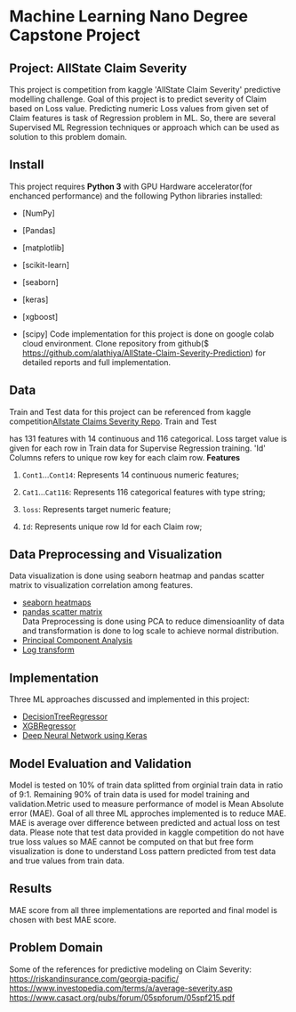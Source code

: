 # Machine Learning Nano Degree Capstone Project

## Project: AllState Claim Severity

This project is competition from kaggle 'AllState Claim Severity' predictive modelling challenge. Goal of this project is to predict severity 
of Claim based on Loss value. Predicting numeric Loss values from given set of Claim features is task of Regression problem in ML. So, there 
are several Supervised ML Regression techniques or approach which can be used as solution to this problem domain. 


## Install


This project requires **Python 3** with GPU Hardware accelerator(for enchanced performance) and the following Python libraries installed:


- [NumPy]

- [Pandas]
- [matplotlib]
- [scikit-learn]
- [seaborn]
- [keras]
- [xgboost]
- [scipy]
Code implementation for this project is done on google colab cloud environment. 
Clone repository from github($ https://github.com/alathiya/AllState-Claim-Severity-Prediction) for detailed reports and full implementation. 


## Data

Train and Test data for this project can be referenced from kaggle competition[Allstate Claims Severity Repo](https://www.kaggle.com/c/allstate-claims-severity/data).
Train and Test 

has 131 features with 14 continuous and 116 categorical. Loss target value is given for each row in Train data for Supervise
Regression training. 'Id' Columns refers to unique row key for each claim row. 
**Features**

1) `Cont1`...`Cont14`: Represents 14 continuous numeric features; 

2) `Cat1`...`Cat116`: Represents 116 categorical features with type string; 
3) `loss`: Represents target numeric feature; 

4) `Id`: Represents unique row Id for each Claim row;



## Data Preprocessing and Visualization
Data visualization is done using seaborn heatmap and pandas scatter matrix to visualization correlation among features.
- [seaborn heatmaps](https://seaborn.pydata.org/generated/seaborn.heatmap.html)
- [pandas scatter matrix](https://pandas.pydata.org/pandas-docs/stable/reference/api/pandas.plotting.scatter_matrix.html)  
Data Preprocessing is done using PCA to reduce dimensioanlity of data and transformation is done to log scale to achieve normal distribution.
- [Principal Component Analysis](https://scikit-learn.org/stable/modules/generated/sklearn.decomposition.PCA.html)
- [Log transform](https://docs.scipy.org/doc/numpy/reference/generated/numpy.log.html)


## Implementation
Three ML approaches discussed and implemented in this project: 
- [DecisionTreeRegressor](https://scikit-learn.org/stable/modules/generated/sklearn.tree.DecisionTreeRegressor.html)
- [XGBRegressor](https://xgboost.readthedocs.io/en/latest/python/python_api.html)
- [Deep Neural Network using Keras](https://machinelearningmastery.com/tutorial-first-neural-network-python-keras/)


## Model Evaluation and Validation
Model is tested on 10% of train data splitted from orginial train data in ratio of 9:1. Remaining 90% of train data is used for 
model training and validation.Metric used to measure performance of model is Mean Absolute error (MAE). Goal of all three ML approches 
implemented is to reduce MAE. MAE is average over difference between predicted and actual loss on test data.
Please note that test data provided in kaggle competition do not have true loss values so MAE cannot be computed on that but free form
visualization is done to understand Loss pattern predicted from test data and true values from train data.


## Results
MAE score from all three implementations are reported and final model is chosen with best MAE score.      


## Problem Domain
Some of the references for predictive modeling on Claim Severity: 
https://riskandinsurance.com/georgia-pacific/  
https://www.investopedia.com/terms/a/average-severity.asp  
https://www.casact.org/pubs/forum/05spforum/05spf215.pdf  